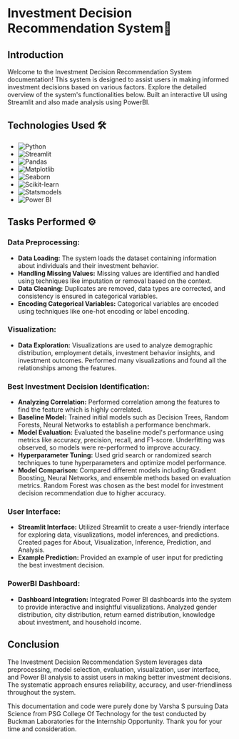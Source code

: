 # Investment Decision Recommendation System🌆

## Introduction

Welcome to the Investment Decision Recommendation System documentation! This system is designed to assist users in making informed investment decisions based on various factors. Explore the detailed overview of the system's functionalities below. Built an interactive UI using Streamlit and also made analysis using PowerBI.

## Technologies Used 🛠️

- ![Python](https://img.shields.io/badge/python-3670A0?style=for-the-badge&logo=python&logoColor=ffdd54) 
- ![Streamlit](https://img.shields.io/static/v1?style=for-the-badge&message=Streamlit&color=FF4B4B&logo=Streamlit&logoColor=FFFFFF&label=)
- ![Pandas](https://img.shields.io/badge/pandas-150458?style=for-the-badge&logo=pandas&logoColor=white)
- ![Matplotlib](https://img.shields.io/badge/Matplotlib-3776AB?style=for-the-badge&logo=python&logoColor=white)
- ![Seaborn](https://img.shields.io/badge/Seaborn-3776AB?style=for-the-badge&logo=python&logoColor=white)
- ![Scikit-learn](https://img.shields.io/badge/scikit_learn-F7931E?style=for-the-badge&logo=scikit-learn&logoColor=white)
- ![Statsmodels](https://img.shields.io/badge/Statsmodels-3766AB?style=for-the-badge&logo=python&logoColor=white)
- ![Power BI](https://img.shields.io/badge/Power_BI-F2C811?style=for-the-badge&logo=powerbi&logoColor=white)


## Tasks Performed ⚙️

### Data Preprocessing:

- **Data Loading:** The system loads the dataset containing information about individuals and their investment behavior.
- **Handling Missing Values:** Missing values are identified and handled using techniques like imputation or removal based on the context.
- **Data Cleaning:** Duplicates are removed, data types are corrected, and consistency is ensured in categorical variables.
- **Encoding Categorical Variables:** Categorical variables are encoded using techniques like one-hot encoding or label encoding.

### Visualization:

- **Data Exploration:** Visualizations are used to analyze demographic distribution, employment details, investment behavior insights, and investment outcomes. Performed many visualizations and found all the relationships among the features.

### Best Investment Decision Identification:

- **Analyzing Correlation:** Performed correlation among the features to find the feature which is highly correlated.
- **Baseline Model:** Trained initial models such as Decision Trees, Random Forests, Neural Networks to establish a performance benchmark.
- **Model Evaluation:** Evaluated the baseline model's performance using metrics like accuracy, precision, recall, and F1-score. Underfitting was observed, so models were re-performed to improve accuracy.
- **Hyperparameter Tuning:** Used grid search or randomized search techniques to tune hyperparameters and optimize model performance.
- **Model Comparison:** Compared different models including Gradient Boosting, Neural Networks, and ensemble methods based on evaluation metrics. Random Forest was chosen as the best model for investment decision recommendation due to higher accuracy.

### User Interface:

- **Streamlit Interface:** Utilized Streamlit to create a user-friendly interface for exploring data, visualizations, model inferences, and predictions. Created pages for About, Visualization, Inference, Prediction, and Analysis.
- **Example Prediction:** Provided an example of user input for predicting the best investment decision.

### PowerBI Dashboard:

- **Dashboard Integration:** Integrated Power BI dashboards into the system to provide interactive and insightful visualizations. Analyzed gender distribution, city distribution, return earned distribution, knowledge about investment, and household income.

## Conclusion

The Investment Decision Recommendation System leverages data preprocessing, model selection, evaluation, visualization, user interface, and Power BI analysis to assist users in making better investment decisions. The systematic approach ensures reliability, accuracy, and user-friendliness throughout the system.

This documentation and code were purely done by Varsha S pursuing Data Science from PSG College Of Technology for the test conducted by Buckman Laboratories for the Internship Opportunity. Thank you for your time and consideration.
